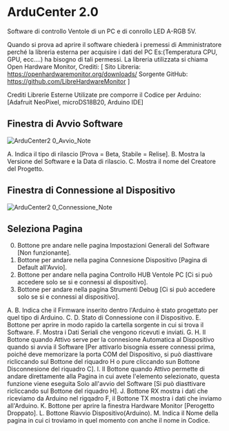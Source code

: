 # ArduCenter 2.0
Software di controllo Ventole di un PC e di conrollo LED A-RGB 5V.

Quando si prova ad aprire il software chiederà i premessi di Amministratore perché la libreria esterna per acquisire i dati del PC Es:(Temperatura CPU, GPU, ecc.…) ha bisogno di tali permessi. La libreria utilizzata si chiama Open Hardware Monitor, 
Crediti:
[
Sito Libreria: https://openhardwaremonitor.org/downloads/
Sorgente GitHub: https://github.com/LibreHardwareMonitor
]

Crediti Librerie Esterne Utilizate pre comporre il Codice per Arduino: [Adafruit NeoPixel, microDS18B20, Arduino IDE]


## Finestra di Avvio Software

![ArduCenter2 0_Avvio_Note](https://user-images.githubusercontent.com/76437833/226211964-0c023000-cbb8-48a2-afda-9a05b5a76a06.png)

A. Indica il tipo di rilascio [Prova = Beta, Stabile = Relise].
B. Mostra la Versione del Software e la Data di rilascio.
C. Mostra il nome del Creatore del Progetto.


## Finestra di Connessione al Dispositivo

![ArduCenter2 0_Connessione_Note](https://user-images.githubusercontent.com/76437833/226212168-6059b549-de64-47b7-a066-4598f605ec41.png)

## Seleziona Pagina
0. Bottone pre andare nelle pagina Impostazioni Generali del Software [Non funzionante].
1. Bottone per andare nella pagina Connesione Dispositivo [Pagina di Default all'Avvio].
2. Bottone per andare nella pagina Controllo HUB Ventole PC [Ci si può accedere solo se si e connessi al dispositivo].
3. Bottone per andare nella pagina Strumenti Debug [Ci si può accedere solo se si e connessi al dispositivo].


A.
B. Indica che il Firmware inserito dentro l'Arduino è stato progettato per quel tipo di Arduino.
C.
D. Stato di Connessione con il Dispositivo.
E. Bottone per aprire in modo rapido la cartella sorgente in cui si trova il Software.
F. Mostra i Dati Seriali che vengono ricevuti e inviati.
G.
H. Il Bottone quando Attivo serve per la connesione Automatica al Dispositivo quando si avvia il Software [Per attivarlo bisognia essere connessi prima, poiché deve memorizare la porta COM del Dispositivo, si può diasttivare ricliccando sul Bottone del riquadro H o pure cliccando sun Bottone Disconnesione del riquadro C].
I. Il Bottone quando Attivo permette di andare direttamente alla Pagina in cui avete l'elemento selezionato, questa funzione viene eseguita Solo all'avvio del Software [Si può diasttivare ricliccando sul Bottone del riquadro H].
J. Bottone RX mostra i dati che riceviamo da Arduino nel rigqadro F, il Bottone TX mostra i dati che inviamo all'Arduino.
K. Bottone per aprire la finestra Hardware Monitor [Perogetto Droppato].
L. Bottone Riavvio Dispositivo(Arduino).
M. Indica il Nome della pagina in cui ci troviamo in quel momento con anche il nome in Codice.
